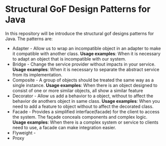 # Structural GoF Design Patterns for Java

In this repository will be introduce the structural gof designs patterns for Java. The patterns are:
- Adapter - Allow us to wrap an incompatible object in an adapter to make it compatible with another class. <b>Usage examples</b>: When it is necessary to adapt an object that is incompatible with our system.
- Bridge - Change the service provider without impacts in your service. <b>Usage examples</b>: When it is necessary to separate the abstract service from its implementation.
- Composite - A group of objects should be treated the same way as a single instance. <b>Usage examples</b>: When there is an object designed to consist of one or more similar objects, all show a similar feature
- Decorator - Allow us add a behavior to a object, without to affect the behavior de anothers object in same class. <b>Usage examples</b>:
When you need to add a feature to object without to affect the decorated class.
- Facade - Provides a simplified interface(facade) for the client to access the system. The façade conceals components and complex logic. <b>Usage examples</b>: When there is a complex system or service to clients need to use, a facade can make integration easier.
- Flyweight - 
- Proxy
